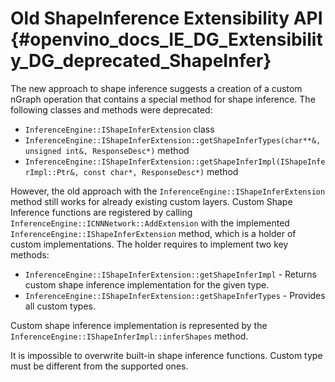 # Old ShapeInference Extensibility API {#openvino_docs_IE_DG_Extensibility_DG_deprecated_ShapeInfer}

The new approach to shape inference suggests a creation of a custom nGraph operation that contains a special method for shape inference. 
The following classes and methods were deprecated:

 * `InferenceEngine::IShapeInferExtension` class
 * `InferenceEngine::IShapeInferExtension::getShapeInferTypes(char**&, unsigned int&, ResponseDesc*)` method
 * `InferenceEngine::IShapeInferExtension::getShapeInferImpl(IShapeInferImpl::Ptr&, const char*, ResponseDesc*)` method

However, the old approach with the `InferenceEngine::IShapeInferExtension` method still works for already existing custom layers.
Custom Shape Inference functions are registered by calling `InferenceEngine::ICNNNetwork::AddExtension` with the implemented `InferenceEngine::IShapeInferExtension` method, which is a holder of custom implementations. 
The holder requires to implement two key methods:
* `InferenceEngine::IShapeInferExtension::getShapeInferImpl` - Returns custom shape inference implementation for the given type. 
* `InferenceEngine::IShapeInferExtension::getShapeInferTypes` - Provides all custom types.

Custom shape inference implementation is represented by the `InferenceEngine::IShapeInferImpl::inferShapes` method.

It is impossible to overwrite built-in shape inference functions. Custom type must be different from the supported ones. 
